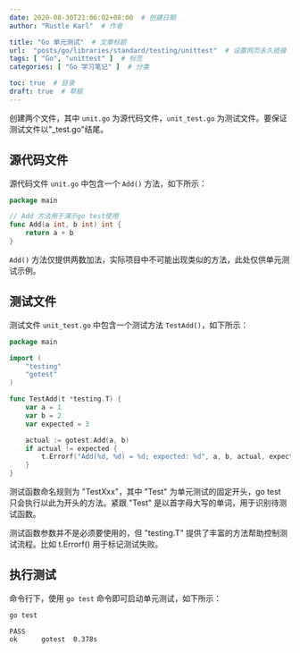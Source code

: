 ```yaml
---
date: 2020-08-30T21:06:02+08:00  # 创建日期
author: "Rustle Karl"  # 作者

title: "Go 单元测试"  # 文章标题
url:  "posts/go/libraries/standard/testing/unittest"  # 设置网页永久链接
tags: [ "Go", "unittest" ]  # 标签
categories: [ "Go 学习笔记" ]  # 分类

toc: true  # 目录
draft: true  # 草稿
---
```


创建两个文件，其中 `unit.go` 为源代码文件，`unit_test.go` 为测试文件。要保证测试文件以"_test.go"结尾。
## 源代码文件

源代码文件 `unit.go` 中包含一个 `Add()` 方法，如下所示：

```go
package main

// Add 方法用于演示go test使用
func Add(a int, b int) int {
    return a + b
}
```

`Add()` 方法仅提供两数加法，实际项目中不可能出现类似的方法，此处仅供单元测试示例。

## 测试文件

测试文件 `unit_test.go` 中包含一个测试方法 `TestAdd()`，如下所示：

```go
package main

import (
    "testing"
    "gotest"
)

func TestAdd(t *testing.T) {
    var a = 1
    var b = 2
    var expected = 3

    actual := gotest.Add(a, b)
    if actual != expected {
        t.Errorf("Add(%d, %d) = %d; expected: %d", a, b, actual, expected)
    }
}
```

测试函数命名规则为 "TestXxx"，其中 "Test" 为单元测试的固定开头，go test 只会执行以此为开头的方法。紧跟 "Test" 是以首字母大写的单词，用于识别待测试函数。

测试函数参数并不是必须要使用的，但 "testing.T" 提供了丰富的方法帮助控制测试流程。比如 t.Errorf() 用于标记测试失败。

## 执行测试

命令行下，使用 `go test` 命令即可启动单元测试，如下所示：

```bash
go test
```

```
PASS
ok      gotest  0.378s
```

```go

```
